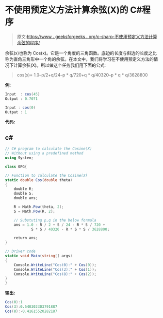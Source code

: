 # 不使用预定义方法计算余弦(X)的 C#程序

> 原文:[https://www . geeksforgeeks . org/c-sharp-不使用预定义方法计算余弦的程序/](https://www.geeksforgeeks.org/c-sharp-program-to-calculate-the-cosinex-without-using-a-predefined-method/)

余弦(x)也称为 Cos(x)。它是一个角度的三角函数。底边的长度与斜边的长度之比称为直角三角形中一个角的余弦。在本文中，我们将学习在不使用预定义方法的情况下计算余弦(X)。所以做这个任务我们用下面的公式:

> cos(x)= 1.0–p/2+q/24–p * q/720+q * q/40320–p * q * q/3628800

**例:**

```cs
Input  : cos(45)
Output : 0.7071

Input : cos(0)
Output : 1
```

**代码:**

## c#

```cs
// C# program to calculate the Cosine(X) 
// Without using a predefined method
using System;

class GFG{

// Function to calculate the Cosine(X)     
static double Cos(double theta)
{
    double R;
    double S;
    double ans;

    R = Math.Pow(theta, 2);
    S = Math.Pow(R, 2);

    // Substuting p,q in the below formula
    ans = 1.0 - R / 2 + S / 24 - R * S / 720 + 
            S * S / 40320 - R * S * S / 3628800;

    return ans;
}

// Driver code
static void Main(string[] args)
{
    Console.WriteLine("Cos(0):" + Cos(0));
    Console.WriteLine("Cos(3):" + Cos(1));
    Console.WriteLine("Cos(8):" + Cos(2));
}
}
```

**输出:**

```cs
Cos(0):1
Cos(3):0.540302303791887
Cos(8):-0.41615520282187
```